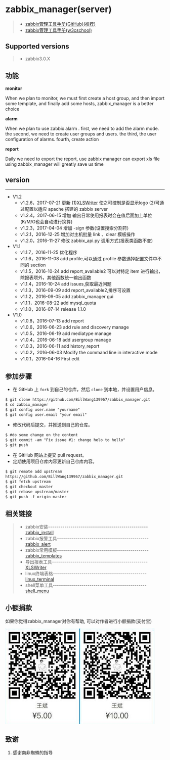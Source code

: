 # zabbix_manager(server)

> * [zabbix管理工具手册(GitHub)(推荐)](https://github.com/BillWang139967/zabbix_manager/wiki)
> * [zabbix管理工具手册(w3cschool)](http://www.w3cschool.cn/zabbix_manager/)

## Supported versions
> * zabbix3.0.X

## 功能

**monitor**

When we plan to monitor, we must first create a host group, and then import some template, and finally add some hosts, zabbix_manager is a better choice

**alarm**

When we plan to use zabbix alarm . 
first, we need to add the alarm mode. 
the second, we need to create user groups and users.
the third, the user configuration of alarms. 
fourth, create action

**report**

Daily we need to export the report, use zabbix manager can export xls file using zabbix_manager will greatly save us time

## version
----
* V1.2
    * v1.2.6，2017-07-21 更新 (1)[XLSWriter](https://github.com/BillWang139967/XLSWriter) 使之可控制是否显示logo (2)可通过配置以适应 apache 搭建的 zabbix server
    * v1.2.4，2017-06-15 增加 输出日常使用报表时会在值后面加上单位(K/M/G也会自动进行换算)
    * v1.2.3，2017-04-04 增加 -sign 参数(设置搜索分割符)
    * v1.2.1，2016-12-25 增加对主机批量 link 、clear 模板操作
    * v1.2.0，2016-11-27 修改 zabbix_api.py 调用方式(报表类函数不变)
* V1.1
    * v1.1.7，2016-11-25 优化程序
    * v1.1.6，2016-11-08 add profile,可以通过 profile 参数选择配置文件中不同的 section
    * v1.1.5，2016-10-24 add report_available2 可以对特定 item 进行输出，除报表项外，其他函数统一输出函数
    * v1.1.4，2016-10-24 add issues,获取最近问题
    * v1.1.3，2016-09-09 add report_available2,排序可设置
    * v1.1.2，2016-09-05 add zabbix_manager gui
    * v1.1.1，2016-08-22 add mysql_quota
    * v1.1.0，2016-07-14 release 1.1.0
* V1.0
    * v1.0.8，2016-07-13 add report
    * v1.0.6，2016-06-23 add rule and discovery manage
    * v1.0.5，2016-06-19 add mediatype manage
    * v1.0.4，2016-06-18 add usergroup manage
    * v1.0.3，2016-06-11 add history_report
    * v1.0.2，2016-06-03 Modify the command line in interactive mode
    * v1.0.1，2016-04-16 First edit

## 参加步骤

* 在 GitHub 上 `fork` 到自己的仓库，然后 `clone` 到本地，并设置用户信息。
```
$ git clone https://github.com/BillWang139967/zabbix_manager.git
$ cd zabbix_manager
$ git config user.name "yourname"
$ git config user.email "your email"
```
* 修改代码后提交，并推送到自己的仓库。
```
$ #do some change on the content
$ git commit -am "Fix issue #1: change helo to hello"
$ git push
```
* 在 GitHub 网站上提交 pull request。
* 定期使用项目仓库内容更新自己仓库内容。
```
$ git remote add upstream https://github.com/BillWang139967/zabbix_manager.git
$ git fetch upstream
$ git checkout master
$ git rebase upstream/master
$ git push -f origin master
```
## 相关链接

> * zabbix安装-------------------------------------------------[zabbix_install](https://github.com/BillWang139967/zabbix_install)
> * zabbix报警工具---------------------------------------------[zabbix_alert](https://github.com/BillWang139967/zabbix_alert)
> * zabbix常用模板---------------------------------------------[zabbix_templates](https://github.com/BillWang139967/zabbix_templates)
> * 导出报表工具-----------------------------------------------[XLSWriter](https://github.com/BillWang139967/XLSWriter)
> * linux终端表格----------------------------------------------[linux_terminal](https://github.com/BillWang139967/linux_terminal)
> * shell菜单工具----------------------------------------------[shell_menu](https://github.com/BillWang139967/shell_menu)

## 小额捐款

如果你觉得zabbix_manager对你有帮助, 可以对作者进行小额捐款(支付宝)

![Screenshot](images/5.jpg)

## 致谢

1. 感谢南非蜘蛛的指导
